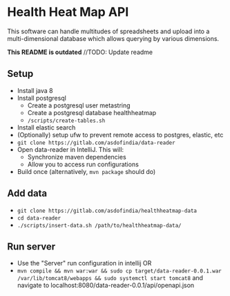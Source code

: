 # Health Heat Map API
This software can handle multitudes of spreadsheets and upload into a multi-dimensional database which allows querying by various dimensions.

**This README is outdated** //TODO: Update readme

## Setup
* Install java 8
* Install postgresql
  * Create a postgresql user metastring
  * Create a postgresql database healthheatmap
  * `/scripts/create-tables.sh`
* Install elastic search
* (Optionally) setup ufw to prevent remote access to postgres, elastic, etc
* `git clone https://gitlab.com/asdofindia/data-reader`
* Open data-reader in IntelliJ. This will:
    * Synchronize maven dependencies
    * Allow you to access run configurations
* Build once (alternatively, `mvn package` should do)


## Add data
* `git clone https://gitlab.com/asdofindia/healthheatmap-data`
* `cd data-reader`
* `./scripts/insert-data.sh /path/to/healthheatmap-data/`

## Run server
* Use the "Server" run configuration in intellij OR
* `mvn compile && mvn war:war && sudo cp target/data-reader-0.0.1.war /var/lib/tomcat8/webapps && sudo systemctl start tomcat8` and navigate to localhost:8080/data-reader-0.0.1/api/openapi.json